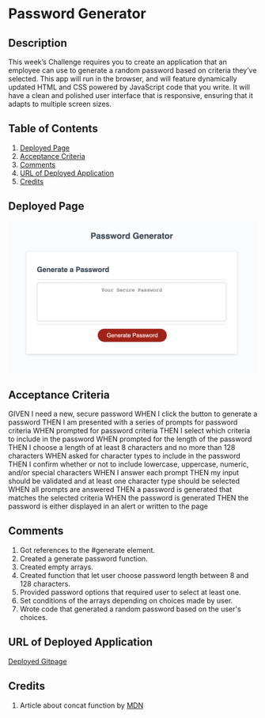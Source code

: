 # Password Generator

## Description

This week’s Challenge requires you to create an application that an employee can use to generate a random password based on criteria they’ve selected. This app will run in the browser, and will feature dynamically updated HTML and CSS powered by JavaScript code that you write. It will have a clean and polished user interface that is responsive, ensuring that it adapts to multiple screen sizes.

## Table of Contents

1. [Deployed Page](#deployed-page)
2. [Acceptance Criteria](#acceptance-criteria)
3. [Comments](#comments)
4. [URL of Deployed Application](#url-of-deployed-application)
5. [Credits](#credits)

## Deployed Page

<img src="./assets/deployed-page.png">

## Acceptance Criteria

GIVEN I need a new, secure password
WHEN I click the button to generate a password
THEN I am presented with a series of prompts for password criteria
WHEN prompted for password criteria
THEN I select which criteria to include in the password
WHEN prompted for the length of the password
THEN I choose a length of at least 8 characters and no more than 128 characters
WHEN asked for character types to include in the password
THEN I confirm whether or not to include lowercase, uppercase, numeric, and/or special characters
WHEN I answer each prompt
THEN my input should be validated and at least one character type should be selected
WHEN all prompts are answered
THEN a password is generated that matches the selected criteria
WHEN the password is generated
THEN the password is either displayed in an alert or written to the page

## Comments

1. Got references to the #generate element.
2. Created a generate password function.
3. Created empty arrays.
4. Created function that let user choose password length between 8 and 128 characters.
5. Provided password options that required user to select at least one.
6. Set conditions of the arrays depending on choices made by user.
7. Wrote code that generated a random password based on the user's choices. 

## URL of Deployed Application

[Deployed Gitpage](https://nverhulp.github.io/password-generator/)

## Credits

1. Article about concat function by [MDN](https://developer.mozilla.org/en-US/docs/Web/JavaScript/Reference/Global_Objects/Array/concat)